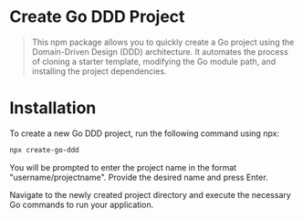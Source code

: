 # Create Go DDD Project

> This npm package allows you to quickly create a Go project using the Domain-Driven Design (DDD) architecture. It automates the process of cloning a starter template, modifying the Go module path, and installing the project dependencies.

# Installation

To create a new Go DDD project, run the following command using npx:

```bash
npx create-go-ddd
```

You will be prompted to enter the project name in the format "username/projectname". Provide the desired name and press Enter.

Navigate to the newly created project directory and execute the necessary Go commands to run your application.
